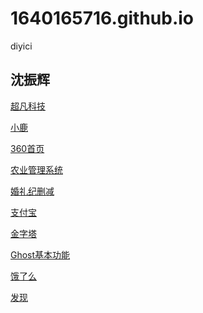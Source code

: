 # 1640165716.github.io
diyici
## 沈振辉

<a href="https://1640165716.github.io/code/html/超凡科技.html">超凡科技</a>

<a href="https://1640165716.github.io/day09/html/小鹿.html">小鹿</a>

<a href="https://1640165716.github.io/day08/html/360首页.html">360首页</a>

<a href="https://1640165716.github.io/day10/html/iot.html">农业管理系统</a>

<a href="https://1640165716.github.io/day13/html/婚礼纪.html">婚礼纪删减</a>

<a href="https://1640165716.github.io/day14/html/支付宝.html">支付宝</a>

<a href="https://1640165716.github.io/day14/html/金字塔.html">金字塔</a>


<a href="https://1640165716.github.io/day14/html/Ghost.html">Ghost基本功能</a>

<a href="https://1640165716.github.io/day15/code/html/饿了么.html">饿了么</a>

<a href="https://1640165716.github.io/day15/code/html/发现.html">发现</a>
